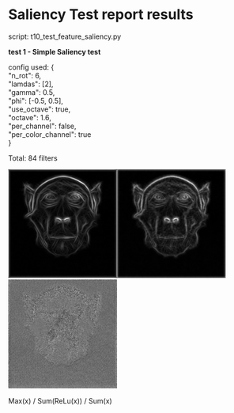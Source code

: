# Saliency Test report results

script: t10_test_feature_saliency.py


**test 1 - Simple Saliency test**

config used: {  
  "n_rot": 6,  
  "lamdas": [2],  
  "gamma": 0.5,  
  "phi": [-0.5, 0.5],  
  "use_octave": true,  
  "octave": 1.6,  
  "per_channel": false,  
  "per_color_channel": true  
}  

Total: 84 filters

<img src='../../img/saliency_max.jpeg' height="220"><img src='../../img/saliency_reLu_sum.jpeg' height="220"><img src='../../img/saliency_sum.jpeg' height="220">

Max(x) / Sum(ReLu(x)) / Sum(x)
